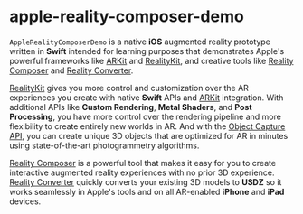 # apple-reality-composer-demo

`AppleRealityComposerDemo` is a native **iOS** augmented reality prototype written in **Swift** intended for learning purposes that demonstrates Apple's powerful frameworks like [ARKit](https://developer.apple.com/augmented-reality/arkit/) and [RealityKit](https://developer.apple.com/augmented-reality/realitykit/), and creative tools like [Reality Composer](https://developer.apple.com/augmented-reality/tools/) and [Reality Converter](https://developer.apple.com/augmented-reality/tools/).

[RealityKit](https://developer.apple.com/augmented-reality/realitykit/) gives you more control and customization over the AR experiences you create with native **Swift** APIs and [ARKit](https://developer.apple.com/augmented-reality/arkit/) integration. With additional APIs like **Custom Rendering**, **Metal Shaders**, and **Post Processing**, you have more control over the rendering pipeline and more flexibility to create entirely new worlds in AR. And with the [Object Capture API](https://developer.apple.com/augmented-reality/object-capture/), you can create unique 3D objects that are optimized for AR in minutes using state-of-the-art photogrammetry algorithms.

[Reality Composer](https://developer.apple.com/augmented-reality/tools) is a powerful tool that makes it easy for you to create interactive augmented reality experiences with no prior 3D experience. [Reality Converter](https://developer.apple.com/augmented-reality/tools/) quickly converts your existing 3D models to **USDZ** so it works seamlessly in Apple's tools and on all AR-enabled **iPhone** and **iPad** devices.
